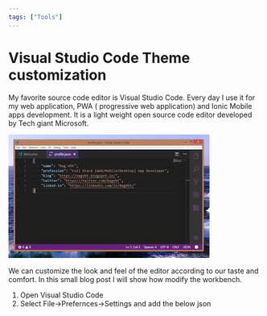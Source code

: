 ```yaml
---
tags: ["Tools"]
---
```


# Visual Studio Code Theme customization

My favorite source code editor is Visual Studio Code. Every day I use it for my web application, PWA ( progressive web application) and Ionic Mobile apps development. It is a light weight open source code editor developed by Tech giant Microsoft.

![](images/aca14-vscode.jpg)

We can customize the look and feel of the editor according to our taste and comfort. In this small blog post I will show how modify the workbench.

1. Open Visual Studio Code  
2. Select File->Prefernces->Settings and add the below json
